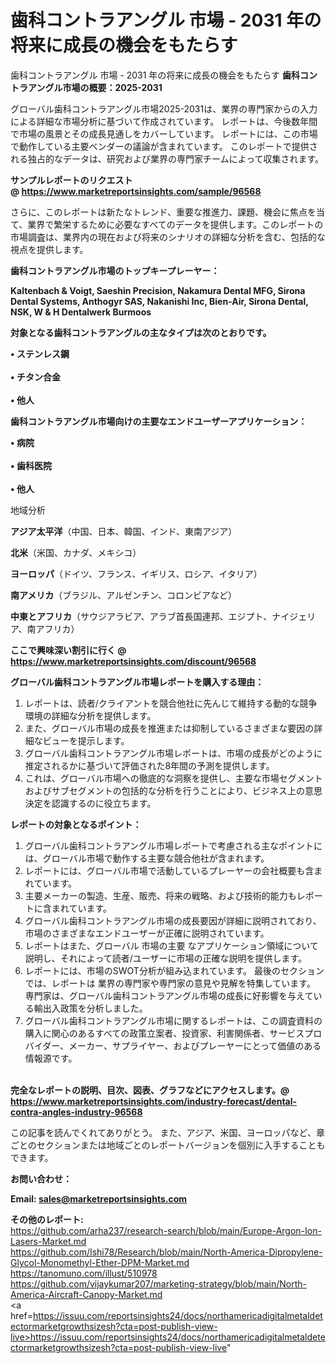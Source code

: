 # 歯科コントラアングル 市場 - 2031 年の将来に成長の機会をもたらす
歯科コントラアングル 市場 - 2031 年の将来に成長の機会をもたらす
<strong><b>歯科コントラアングル市場の概要：2025-2031</b></strong>

グローバル歯科コントラアングル市場2025-2031は、業界の専門家からの入力による詳細な市場分析に基づいて作成されています。 レポートは、今後数年間で市場の風景とその成長見通しをカバーしています。 レポートには、この市場で動作している主要ベンダーの議論が含まれています。 このレポートで提供される独占的なデータは、研究および業界の専門家チームによって収集されます。

<strong>サンプルレポートのリクエスト @ <a href=https://www.marketreportsinsights.com/sample/96568>https://www.marketreportsinsights.com/sample/96568</a></strong>

さらに、このレポートは新たなトレンド、重要な推進力、課題、機会に焦点を当て、業界で繁栄するために必要なすべてのデータを提供します。このレポートの市場調査は、業界内の現在および将来のシナリオの詳細な分析を含む、包括的な視点を提供します。

<strong>歯科コントラアングル市場のトップキープレーヤー：</strong>

<strong>Kaltenbach & Voigt, Saeshin Precision, Nakamura Dental MFG, Sirona Dental Systems, Anthogyr SAS, Nakanishi Inc, Bien-Air, Sirona Dental, NSK, W & H Dentalwerk Burmoos</strong>

<strong><b>対象となる歯科コントラアングルの主なタイプは次のとおりです。</b></strong>

<strong>• ステンレス鋼<br><br>• チタン合金<br><br>• 他人</strong>

<strong><b>歯科コントラアングル市場向けの主要なエンドユーザーアプリケーション：</b></strong>

<strong>• 病院<br><br>• 歯科医院<br><br>• 他人</strong>

 地域分析

<strong><b>アジア太平洋</b></strong>（中国、日本、韓国、インド、東南アジア）

<strong><b>北米</b></strong>（米国、カナダ、メキシコ）

<strong><b>ヨーロッパ</b></strong>（ドイツ、フランス、イギリス、ロシア、イタリア）

<strong><b>南アメリカ</b></strong>（ブラジル、アルゼンチン、コロンビアなど）

<strong><b>中東とアフリカ</b></strong>（サウジアラビア、アラブ首長国連邦、エジプト、ナイジェリア、南アフリカ）

<strong>ここで興味深い割引に行く @ <a href=https://www.marketreportsinsights.com/discount/96568>https://www.marketreportsinsights.com/discount/96568</a></strong>

<strong><b>グローバル歯科コントラアングル市場レポートを購入する理由：</b></strong>
<ol>
  <li>レポートは、読者/クライアントを競合他社に先んじて維持する動的な競争環境の詳細な分析を提供します。</li>
  <li>また、グローバル市場の成長を推進または抑制しているさまざまな要因の詳細なビューを提示します。</li>
  <li>グローバル歯科コントラアングル市場レポートは、市場の成長がどのように推定されるかに基づいて評価された8年間の予測を提供します。</li>
  <li>これは、グローバル市場への徹底的な洞察を提供し、主要な市場セグメントおよびサブセグメントの包括的な分析を行うことにより、ビジネス上の意思決定を認識するのに役立ちます。</li>
</ol>
<strong><b>レポートの対象となるポイント：</b></strong>
<ol>
  <li>グローバル歯科コントラアングル市場レポートで考慮される主なポイントには、グローバル市場で動作する主要な競合他社が含まれます。</li>
  <li>レポートには、グローバル市場で活動しているプレーヤーの会社概要も含まれています。</li>
  <li>主要メーカーの製造、生産、販売、将来の戦略、および技術的能力もレポートに含まれています。</li>
  <li>グローバル歯科コントラアングル市場の成長要因が詳細に説明されており、市場のさまざまなエンドユーザーが正確に説明されています。</li>
  <li>レポートはまた、グローバル 市場の主要 なアプリケーション領域について説明し、それによって読者/ユーザーに市場の正確な説明を提供します。</li>
  <li>レポートには、市場のSWOT分析が組み込まれています。 最後のセクションでは、レポートは 業界の専門家や専門家の意見や見解を特集しています。 専門家は、グローバル歯科コントラアングル市場の成長に好影響を与えている輸出入政策を分析しました。</li>
  <li>グローバル歯科コントラアングル市場に関するレポートは、この調査資料の購入に関心のあるすべての政策立案者、投資家、利害関係者、サービスプロバイダー、メーカー、サプライヤー、およびプレーヤーにとって価値のある情報源です。</li>
</ol><br>
<strong>完全なレポートの説明、目次、図表、グラフなどにアクセスします。@ <a href=https://www.marketreportsinsights.com/industry-forecast/dental-contra-angles-industry-96568>https://www.marketreportsinsights.com/industry-forecast/dental-contra-angles-industry-96568</a></strong>

この記事を読んでくれてありがとう。 また、アジア、米国、ヨーロッパなど、章ごとのセクションまたは地域ごとのレポートバージョンを個別に入手することもできます。

<strong><b>お問い合わせ：</b></strong>

<strong>Email: </strong><a href=mailto:sales@marketreportsinsights.com><strong>sales@marketreportsinsights.com</strong></a>

<strong>その他のレポート:</strong>
<br>
<a href=https://github.com/arha237/research-search/blob/main/Europe-Argon-Ion-Lasers-Market.md>https://github.com/arha237/research-search/blob/main/Europe-Argon-Ion-Lasers-Market.md</a>
<br>
<a href=https://github.com/Ishi78/Research/blob/main/North-America-Dipropylene-Glycol-Monomethyl-Ether-DPM-Market.md>https://github.com/Ishi78/Research/blob/main/North-America-Dipropylene-Glycol-Monomethyl-Ether-DPM-Market.md</a>
<br>
<a href=https://tanomuno.com/illust/510978>https://tanomuno.com/illust/510978</a>
<br>
<a href=https://github.com/vijaykumar207/marketing-strategy/blob/main/North-America-Aircraft-Canopy-Market.md>https://github.com/vijaykumar207/marketing-strategy/blob/main/North-America-Aircraft-Canopy-Market.md</a>
<br>
<a href=https://issuu.com/reportsinsights24/docs/northamericadigitalmetaldetectormarketgrowthsizesh?cta=post-publish-view-live>https://issuu.com/reportsinsights24/docs/northamericadigitalmetaldetectormarketgrowthsizesh?cta=post-publish-view-live</a>"
